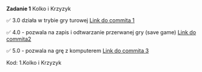 **Zadanie 1** Kolko i Krzyzyk

:white_check_mark: 3.0 działa w trybie gry turowej [Link do commita 1](https://github.com/MiernikA/Pracownia-jezykow-skryptowych-w-grach-wideo/commit/1daedaa2c95b1ed4972ca0d626a4b1783fbb8a74)

:white_check_mark: 4.0 - pozwala na zapis i odtwarzanie przerwanej gry (save game) [Link do commita2 ](https://github.com/MiernikA/Pracownia-jezykow-skryptowych-w-grach-wideo/commit/c7e9a488114a6eb558a2aaef550ac24e726bc4bf)

:white_check_mark: 5.0 - pozwala na grę z komputerem [Link do commita 3](https://github.com/MiernikA/Pracownia-jezykow-skryptowych-w-grach-wideo/commit/c849f5e3a56af5ff7474c5e31601ea5e5ce47781)


Kod: 1.Kolko i Krzyzyk

